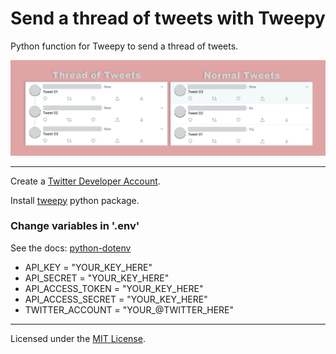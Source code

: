 # Send a thread of tweets with Tweepy
Python function for Tweepy to send a thread of tweets.

![ThreadVNormalTweets](images/threadvnormaltweets.jpeg)

---

Create a [Twitter Developer Account](https://developer.twitter.com/).

Install [tweepy](https://www.tweepy.org/) python package.

### Change variables in '.env'
See the docs: [python-dotenv](https://github.com/theskumar/python-dotenv)
- API_KEY = "YOUR_KEY_HERE"
- API_SECRET = "YOUR_KEY_HERE"
- API_ACCESS_TOKEN = "YOUR_KEY_HERE"
- API_ACCESS_SECRET = "YOUR_KEY_HERE"
- TWITTER_ACCOUNT = "YOUR_@TWITTER_HERE"

---

Licensed under the [MIT License](LICENSE).